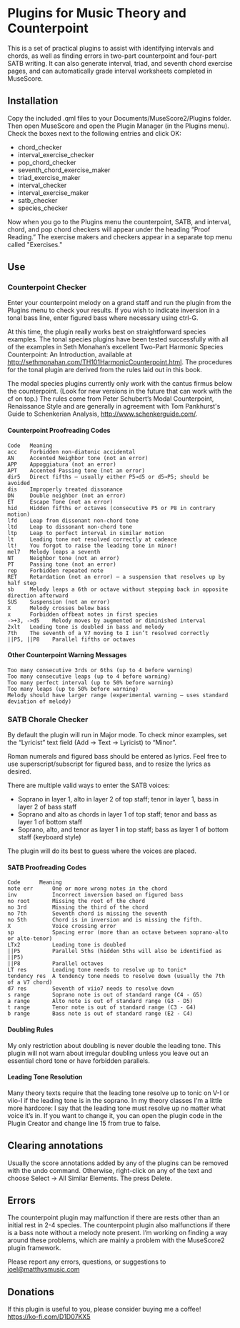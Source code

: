# Plugins for Music Theory and Counterpoint

This is a set of practical plugins to assist with identifying intervals and chords, as well as finding errors in two-part counterpoint and four-part SATB writing. It can also generate interval, triad, and seventh chord exercise pages, and can automatically grade interval worksheets completed in MuseScore.

## Installation

Copy the included .qml files to your Documents/MuseScore2/Plugins folder. Then open MuseScore and open the Plugin Manager (in the Plugins menu). Check the boxes next to the following entries and click OK:
* chord_checker
* interval_exercise_checker
* pop_chord_checker
* seventh_chord_exercise_maker
* triad_exercise_maker
* interval_checker
* interval_exercise_maker
* satb_checker
* species_checker

Now when you go to the Plugins menu the counterpoint, SATB, and interval, chord, and pop chord checkers will appear under the heading “Proof Reading.” The exercise makers and checkers appear in a separate top menu called "Exercises."

## Use

### Counterpoint Checker

Enter your counterpoint melody on a grand staff and run the plugin from the Plugins menu to check your results. If you wish to indicate inversion in a tonal bass line, enter figured bass where necessary using ctrl-G.

At this time, the plugin really works best on straightforward species examples. The tonal species plugins have been tested successfully with all of the examples in Seth Monahan’s excellent Two-Part Harmonic Species Counterpoint: An Introduction, available at http://sethmonahan.com/TH101HarmonicCounterpoint.html. The procedures for the tonal plugin are derived from the rules laid out in this book.

The modal species plugins currently only work with the cantus firmus below the counterpoint. (Look for new versions in the future that can work with the cf on top.) The rules come from Peter Schubert’s Modal Counterpoint, Renaissance Style and are generally in agreement with Tom Pankhurst's Guide to Schenkerian Analysis, http://www.schenkerguide.com/.

#### Counterpoint Proofreading Codes

```
Code   Meaning
acc    Forbidden non-diatonic accidental
AN     Accented Neighbor tone (not an error)
APP    Appoggiatura (not an error)
APT    Accented Passing tone (not an error)
dir5   Direct fifths – usually either P5→d5 or d5→P5; should be avoided
dis    Improperly treated dissonance
DN     Double neighbor (not an error)
ET     Escape Tone (not an error)
hid    Hidden fifths or octaves (consecutive P5 or P8 in contrary motion)
lfd    Leap from dissonant non-chord tone
ltd    Leap to dissonant non-chord tone
ltp    Leap to perfect interval in similar motion
lt     Leading tone not resolved correctly at cadence
lt!    You forgot to raise the leading tone in minor!
mel7   Melody leaps a seventh
NT     Neighbor tone (not an error)
PT     Passing tone (not an error)
rep    Forbidden repeated note
RET    Retardation (not an error) – a suspension that resolves up by half step
sb     Melody leaps a 6th or octave without stepping back in opposite direction afterward
SUS    Suspension (not an error)
X      Melody crosses below bass
x      Forbidden offbeat notes in first species
->+3, ->d5    Melody moves by augmented or diminished interval
2xlt   Leading tone is doubled in bass and melody
7th    The seventh of a V7 moving to I isn’t resolved correctly
||P5, ||P8    Parallel fifths or octaves
```

#### Other Counterpoint Warning Messages

```
Too many consecutive 3rds or 6ths (up to 4 before warning)
Too many consecutive leaps (up to 4 before warning)
Too many perfect interval (up to 50% before warning)
Too many leaps (up to 50% before warning)
Melody should have larger range (experimental warning – uses standard deviation of melody)
```

### SATB Chorale Checker

By default the plugin will run in Major mode. To check minor examples, set the “Lyricist” text field (Add → Text → Lyricist) to “Minor”.

Roman numerals and figured bass should be entered as lyrics. Feel free to use superscript/subscript for figured bass, and to resize the lyrics as desired.

There are multiple valid ways to enter the SATB voices:
* Soprano in layer 1, alto in layer 2 of top staff; tenor in layer 1, bass in layer 2 of bass staff
* Soprano and alto as chords in layer 1 of top staff; tenor and bass as layer 1 of bottom staff
* Soprano, alto, and tenor as layer 1 in top staff; bass as layer 1 of bottom staff (keyboard style)

The plugin will do its best to guess where the voices are placed.

#### SATB Proofreading Codes

```
Code      Meaning
note err      One or more wrong notes in the chord
inv           Incorrect inversion based on figured bass
no root       Missing the root of the chord
no 3rd        Missing the third of the chord
no 7th        Seventh chord is missing the seventh
no 5th        Chord is in inversion and is missing the fifth.
X             Voice crossing error
sp            Spacing error (more than an octave between soprano-alto or alto-tenor)
LTx2          Leading tone is doubled
||P5          Parallel 5ths (hidden 5ths will also be identified as ||P5)
||P8          Parallel octaves
LT res        Leading tone needs to resolve up to tonic*
tendency res  A tendency tone needs to resolve down (usually the 7th of a V7 chord)
d7 res        Seventh of viio7 needs to resolve down
s range       Soprano note is out of standard range (C4 - G5)
a range       Alto note is out of standard range (G3 - D5)
t range       Tenor note is out of standard range (C3 - G4)
b range       Bass note is out of standard range (E2 - C4)
```

#### Doubling Rules

My only restriction about doubling is never double the leading tone. This plugin will not warn about irregular doubling unless you leave out an essential chord tone or have forbidden parallels.

#### Leading Tone Resolution

Many theory texts require that the leading tone resolve up to tonic on V-I or viio-I if the leading tone is in the soprano. In my theory classes I'm a little more hardcore: I say that the leading tone must resolve up no matter what voice it’s in. If you want to change it, you can open the plugin code in the Plugin Creator and change line 15 from true to false.

## Clearing annotations

Usually the score annotations added by any of the plugins can be removed with the undo command. Otherwise, right-click on any of the text and choose Select → All Similar Elements. The press Delete.

## Errors

The counterpoint plugin may malfunction if there are rests other than an initial rest in 2-4 species. The counterpoint plugin also malfunctions if there is a bass note without a melody note present. I’m working on finding a way around these problems, which are mainly a problem with the MuseScore2 plugin framework.

Please report any errors, questions, or suggestions to joel@matthysmusic.com

## Donations

If this plugin is useful to you, please consider buying me a coffee! https://ko-fi.com/D1D07KX5
